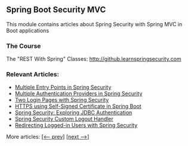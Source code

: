 ## Spring Boot Security MVC

This module contains articles about Spring Security with Spring MVC in Boot applications

### The Course
The "REST With Spring" Classes: http://github.learnspringsecurity.com

### Relevant Articles:

- [Multiple Entry Points in Spring Security](https://www.baeldung.com/spring-security-multiple-entry-points)
- [Multiple Authentication Providers in Spring Security](https://www.baeldung.com/spring-security-multiple-auth-providers)
- [Two Login Pages with Spring Security](https://www.baeldung.com/spring-security-two-login-pages)
- [HTTPS using Self-Signed Certificate in Spring Boot](https://www.baeldung.com/spring-boot-https-self-signed-certificate)
- [Spring Security: Exploring JDBC Authentication](https://www.baeldung.com/spring-security-jdbc-authentication)
- [Spring Security Custom Logout Handler](https://www.baeldung.com/spring-security-custom-logout-handler)
- [Redirecting Logged-in Users with Spring Security](https://www.baeldung.com/spring-security-redirect-logged-in)

More articles: [[<-- prev]](/spring-security-modules/spring-security-web-boot-1) [[next -->]](/spring-security-modules/spring-security-web-boot-3)
